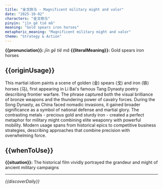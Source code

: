 ```yaml
---
title: "金戈铁马 - Magnificent military might and valor"
date: "2025-10-02"
characters: "金戈铁马"
pinyin: "jīn gē tiě mǎ"
meaning: "Gold spears iron horses"
metaphoric_meaning: "Magnificent military might and valor"
theme: "Strategy & Action"
---
```


**{{pronunciation}}:** *jīn gē tiě mǎ*
**{{literalMeaning}}:** Gold spears iron horses

## {{originUsage}}

This martial idiom paints a scene of golden (金) spears (戈) and iron (铁) horses (马), first appearing in Li Bai's famous Tang Dynasty poetry describing frontier warfare. The phrase captured both the visual brilliance of bronze weapons and the thundering power of cavalry forces. During the Song Dynasty, as China faced nomadic invasions, it gained broader significance as a symbol of national defense and martial glory. The contrasting metals - precious gold and sturdy iron - created a perfect metaphor for military might combining elite weaponry with powerful mobility. Modern usage spans from historical epics to competitive business strategies, describing approaches that combine precision with overwhelming force.

## {{whenToUse}}

**{{situation}}:** The historical film vividly portrayed the grandeur and might of ancient military campaigns

---

*{{discoverDaily}}*
